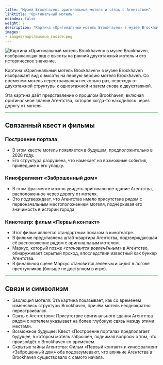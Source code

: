 ```yaml
---
title: "Музей Brookhaven: оригинальный мотель и связь с Агентством"
linktitle: "Оригинальный мотель"
noindex: false
weight: 7
description: "Картина «Оригинальный мотель Brookhaven» в музее Brookhaven изображает ранний двухэтажный мотель, раскрывая его связь с прошлым Агентства и историей города."
images: 
- images/maps/museum_inside.png
---
```


![Картина «Оригинальный мотель Brookhaven» в музее Brookhaven, изображающая вид с высоты на ранний двухэтажный мотель и его историческое значение.](/images/bh/museum_original_motel.webp?height=200px)

Картина «Оригинальный мотель Brookhaven» в музее Brookhaven изображает вид с высоты на первую версию мотеля Brookhaven. Со временем мотель перестраивался несколько раз, переходя от двухэтажной структуры к одноэтажной и затем снова к двухэтажной.

Эта картина даёт представление о прошлом Brookhaven, включая оригинальное здание Агентства, которое когда-то находилось через дорогу от мотеля.

<hr style="background-color: #28b44c" size=8>

## Связанный квест и фильмы

### Построение портала
- В этом квесте мотель появляется в будущем, предположительно в 2028 году.
- Его структура разрушена, что намекает на возможные события, приведшие к его упадку.

### Кинофрагмент «Заброшенный дом»
- В этом фрагменте можно увидеть оригинальное здание Агентства, расположенное через дорогу от мотеля.
- Это подтверждает, что Агентство имело присутствие рядом с первоначальным местоположением мотеля, подчёркивая его значимость в истории города.

### Кинотеатр: фильм «Первый контакт»
- Этот фильм является стандартным показом в кинотеатре.
- В фильме представлена штаб-квартира Агентства, подтверждающая её расположение рядом с оригинальным мотелем.
- Маркус, который позже *«становится вовлечённым»* в Агентство, обнаруживает скрытый проход, впоследствии известный как бункер Агентства.
- В финальной сцене Маркус становится зелёным и сидит в логове преступников (больше не доступном в игре).

<hr style="background-color: #28b44c" size=8>

## Связи и символизм
- Эволюция мотеля: Эта картина показывает, как со временем изменялись структуры Brookhaven, причём мотель неоднократно перестраивался.
- Связь с Агентством: Присутствие оригинального здания Агентства рядом с мотелем указывает на более глубокую связь между этими местами.
- Возможное будущее: Квест «Построение портала» предполагает будущее, в котором мотель заброшен, поднимая вопросы о том, что произойдёт с Brookhaven со временем.
- Скрытые тайны Агентства: Фильм «Первый контакт» и кинофрагмент «Заброшенный дом» оба подразумевают, что влияние Агентства в Brookhaven существовало с самого начала.
